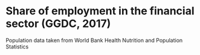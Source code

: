 # Share of employment in the financial sector (GGDC, 2017)

Population data taken from World Bank Health Nutrition and Population Statistics